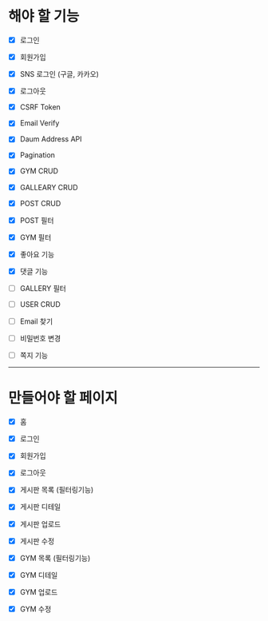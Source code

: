 # 해야 할 기능

-   [x] 로그인

-   [x] 회원가입

-   [x] SNS 로그인 (구글, 카카오)

-   [x] 로그아웃

-   [x] CSRF Token

-   [x] Email Verify

-   [x] Daum Address API

-   [x] Pagination

-   [x] GYM CRUD

-   [x] GALLEARY CRUD

-   [x] POST CRUD

-   [x] POST 필터

-   [x] GYM 필터

-   [x] 좋아요 기능

-   [x] 댓글 기능

-   [ ] GALLERY 필터

-   [ ] USER CRUD

-   [ ] Email 찾기

-   [ ] 비밀번호 변경

-   [ ] 쪽지 기능

---

# 만들어야 할 페이지

-   [x] 홈

-   [x] 로그인

-   [x] 회원가입

-   [x] 로그아웃

-   [x] 게시판 목록 (필터링기능)

-   [x] 게시판 디테일

-   [x] 게시판 업로드

-   [x] 게시판 수정

-   [x] GYM 목록 (필터링기능)

-   [x] GYM 디테일

-   [x] GYM 업로드

-   [x] GYM 수정
